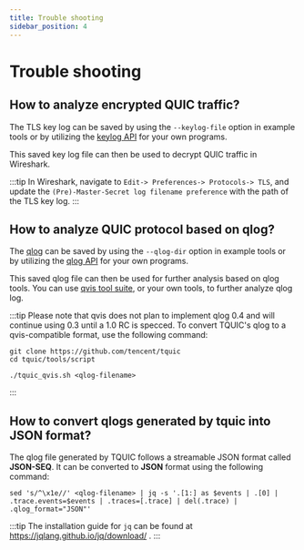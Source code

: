 ```yaml
---
title: Trouble shooting
sidebar_position: 4
---
```


# Trouble shooting

## How to analyze encrypted QUIC traffic?

The TLS key log can be saved by using the `--keylog-file` option in example tools or by utilizing the [keylog API](../api_reference/c_quic/#connection-logging-and-tracing) for your own programs. 

This saved key log file can then be used to decrypt QUIC traffic in Wireshark.

:::tip
In Wireshark, navigate to `Edit-> Preferences-> Protocols-> TLS`, and update the `(Pre)-Master-Secret log filename preference` with the path of the TLS key log.
:::


## How to analyze QUIC protocol based on qlog?

The [qlog](https://github.com/quicwg/qlog) can be saved by using the `--qlog-dir` option in example tools or by utilizing the [qlog API](../api_reference/c_quic/#connection-logging-and-tracing) for your own programs.

This saved qlog file can then be used for further analysis based on qlog tools. You can use [qvis tool suite](https://qvis.quictools.info/), or your own tools, to further analyze qlog log.

:::tip
Please note that qvis does not plan to implement qlog 0.4 and will continue using 0.3 until a 1.0 RC is specced. To convert TQUIC's qlog to a qvis-compatible format, use the following command:

```
git clone https://github.com/tencent/tquic
cd tquic/tools/script

./tquic_qvis.sh <qlog-filename>
```
:::


## How to convert qlogs generated by tquic into JSON format?

The qlog file generated by TQUIC follows a streamable JSON format called **JSON-SEQ**. It can be converted to **JSON** format using the following command:
```
sed 's/^\x1e//' <qlog-filename> | jq -s '.[1:] as $events | .[0] | .trace.events=$events | .traces=[.trace] | del(.trace) | .qlog_format="JSON"'
```

:::tip
The installation guide for `jq` can be found at https://jqlang.github.io/jq/download/ .
:::

